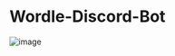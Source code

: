 # Wordle-Discord-Bot
![image](https://github.com/natalie-ly/Wordle-Discord-Bot/assets/144157865/bbb222ec-455c-469f-901d-3a16b1433a63)
